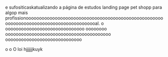 e sufositicaskatualizando a página de estudos landing page pet shopp para algop mais profissionooooooooooooooooooooooooooooooooooooooooooooooooooooooooooooooooooooooooooooooooooooooal.
o
oooooooooooooooooooooooooooooo
oooooooo
oooooooooooooooooooooooooooooooooooooooo
ooooooooooooooooooooooooooooo

o
o
O
loi
hjjjjjjkuyk
